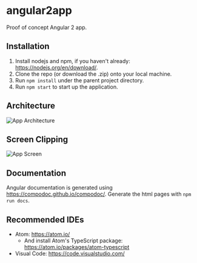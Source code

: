 # angular2app
Proof of concept Angular 2 app.

## Installation
 1. Install nodejs and npm, if you haven't already: https://nodejs.org/en/download/.
 2. Clone the repo (or download the .zip) onto your local machine.
 3. Run `npm install` under the parent project directory.
 4. Run `npm start` to start up the application.

## Architecture
![App Architecture](https://raw.github.com/EnemyUnited/angular2app/master/resources/arch.png)

## Screen Clipping
![App Screen](https://raw.github.com/EnemyUnited/angular2app/master/resources/screen.png)

## Documentation
Angular documentation is generated using https://compodoc.github.io/compodoc/. Generate the html pages with `npm run docs`.

## Recommended IDEs
 - Atom: https://atom.io/
   - And install Atom's TypeScript package: https://atom.io/packages/atom-typescript
 - Visual Code: https://code.visualstudio.com/
